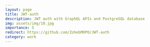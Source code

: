 ```yaml
---
layout: page
title: JWT-auth
description: JWT auth with GraphQL APIs and PostgreSQL database
img: assets/img/10.jpg
importance: 5
redirect: https://github.com/ZohebMOPO/JWT-auth
category: work
---
```

